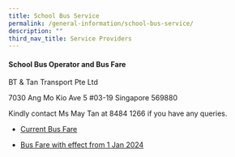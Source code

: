 ```yaml
---
title: School Bus Service
permalink: /general-information/school-bus-service/
description: ""
third_nav_title: Service Providers
---
```

#### School Bus Operator and Bus Fare

BT & Tan Transport Pte Ltd

7030 Ang Mo Kio Ave 5 #03-19 Singapore 569880

Kindly contact Ms May Tan at 8484 1266 if you have any queries.

* [Current Bus Fare](/files/School%20Bus/current%20bus%20fare.pdf)

* [Bus Fare with effect from 1 Jan 2024](/files/School%20Bus/bus%20fare%20with%20effect%20from%201%20jan%202024.pdf)